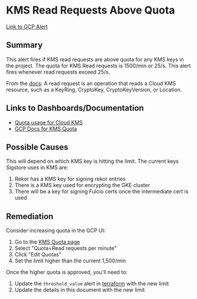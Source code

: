 # KMS Read Requests Above Quota

[Link to GCP Alert](https://console.cloud.google.com/monitoring/alerting/policies/5143684441194993633?project=oci-signer-service-dev)

##  Summary

This alert fires if KMS read requests are above quota for any KMS keys in the project.
The quota for KMS Read requests is 1500/min or 25/s.
This alert fires whenever read requests exceed 25/s.

From the [docs](https://cloud.google.com/kms/quotas): A read request is an operation that reads a Cloud KMS resource, such as a KeyRing, CryptoKey, CryptoKeyVersion, or Location.

## Links to Dashboards/Documentation
- [Quota usage for Cloud KMS](https://console.cloud.google.com/iam-admin/quotas?referrer=search&project=oci-signer-service-dev&pageState=(%22allQuotasTable%22:(%22f%22:%22%255B%257B_22k_22_3A_22Service_22_2C_22t_22_3A10_2C_22v_22_3A_22_5C_22Cloud%2520Key%2520Management%2520Service%2520%2528KMS%2529%2520API_5C_22_22_2C_22s_22_3Atrue_2C_22i_22_3A_22serviceTitle_22%257D%255D%22)))
- [GCP Docs for KMS Quota](https://cloud.google.com/kms/quotas)


## Possible Causes
This will depend on which KMS key is hitting the limit.
The current keys Sigstore uses in KMS are:
1. Rekor has a KMS key for signing rekor entries
1. There is a KMS key used for encrypting the GKE cluster
1. There will be a key for signing Fulcio certs once the intermediate cert is used

## Remediation
Consider increasing quota in the GCP UI:
1. Go to the [KMS Quota page](https://console.cloud.google.com/iam-admin/quotas?referrer=search&project=oci-signer-service-dev&pageState=(%22allQuotasTable%22:(%22f%22:%22%255B%257B_22k_22_3A_22Service_22_2C_22t_22_3A10_2C_22v_22_3A_22_5C_22Cloud%2520Key%2520Management%2520Service%2520%2528KMS%2529%2520API_5C_22_22_2C_22s_22_3Atrue_2C_22i_22_3A_22serviceTitle_22%257D%255D%22)))
1. Select "Quota=Read requests per minute"
1. Click "Edit Quotas"
1. Set the limit higher than the current 1,500/min

Once the higher quota is approved, you'll need to:
1. Update the `threshold_value` alert in [terraform](https://github.com/sigstore/public-good-instance/blob/5ebe11cd8903dcb07d4b81cadcf8eff8a5ffa86c/terraform/modules/monitoring/uptime/alerts.tf#L433) with the new limit
1. Update the details in this document with the new limit

